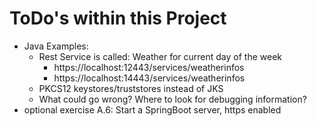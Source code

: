 # ToDo's within this Project

   * Java Examples:
       * Rest Service is called: Weather for current day of the week
           * https://localhost:12443/services/weatherinfos
           * https://localhost:14443/services/weatherinfos
       * PKCS12 keystores/truststores instead of JKS
       * What could go wrong? Where to look for debugging information?
   * optional exercise A.6: Start a SpringBoot server, https enabled
